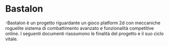 # Bastalon

-Bastalon è un progetto riguardante un gioco platform 2d con meccaniche roguelite sistema di combattimento avanzato e funzionalità competitive online. I seguenti documenti riassumono le finalità del progetto e il suo ciclo vitale.